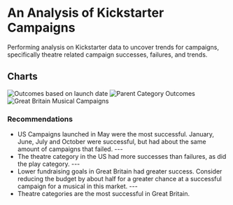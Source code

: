 # An Analysis of Kickstarter Campaigns
Performing analysis on Kickstarter data to uncover trends for campaigns, specifically theatre related campaign successes, failures, and trends.
## Charts
![Outcomes based on launch date](https://user-images.githubusercontent.com/104875218/167954396-0177779c-b722-4a3e-976f-56e71c21351e.png)
![Parent Category Outcomes](https://user-images.githubusercontent.com/104875218/167954404-0a7c733b-b195-4c9a-8b8d-655752ab766d.png)
![Great Britain Musical Campaigns](https://user-images.githubusercontent.com/104875218/167956279-337e7fdd-f09e-4792-a35a-d300d4744f81.png)
### Recommendations
- US Campaigns launched in May were the most successful. January, June, July and October were successful, but had about the same amount of campaigns that failed. --- 
- The theatre category in the US had more successes than failures, as did the play category. ---
- Lower fundraising goals in Great Britain had greater success.  Consider reducing the budget by about half for a greater chance at a successful campaign for a musical in this market. --- 
- Theatre categories are the most successful in Great Britain.
